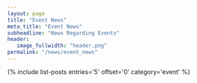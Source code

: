 ```yaml
---
layout: page
title: "Event News"
meta_title: "Event News"
subheadline: "News Regarding Events"
header:
   image_fullwidth: "header.png"
permalink: "/news/event_news"
---
```

{% include list-posts entries='5' offset='0' category='event' %}

